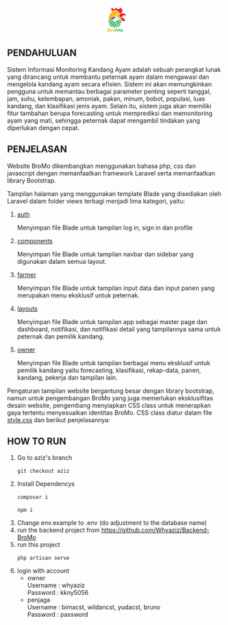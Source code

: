 <div align="center">
  <img src="https://github.com/senaajibayumurti/BroMo/blob/main/public/images/BroMo%20Logografi.png" alt="BroMo Logo"
      alt="BroMo Logo">
</div>

## PENDAHULUAN
<p>
    Sistem Informasi Monitoring Kandang Ayam adalah sebuah perangkat lunak yang dirancang untuk membantu peternak ayam dalam mengawasi dan mengelola kandang ayam secara efisien. Sistem ini akan memungkinkan pengguna untuk memantau berbagai parameter penting seperti tanggal, jam, suhu, kelembapan, amoniak, pakan, minum, bobot, populasi, luas kandang, dan klasifikasi jenis ayam. Selain itu, sistem juga akan memiliki fitur tambahan berupa forecasting untuk memprediksi dan memonitoring ayam yang mati, sehingga peternak dapat mengambil tindakan yang diperlukan dengan cepat.
</p>

## PENJELASAN
Website BroMo dikembangkan menggunakan bahasa php, css dan javascript dengan memanfaatkan framework Laravel serta memanfaatkan library Bootstrap.

Tampilan halaman yang menggunakan template Blade yang disediakan oleh Laravel dalam folder views terbagi menjadi lima kategori, yaitu:
1. [auth](https://github.com/senaajibayumurti/BroMo/tree/main/resources/views/auth)
   <p>
       Menyimpan file Blade untuk tampilan log in, sign in dan profile
   </p>
3. [components](https://github.com/senaajibayumurti/BroMo/tree/main/resources/views/components)
   <p>
       Menyimpan file Blade untuk tampilan navbar dan sidebar yang digunakan dalam semua layout.
   </p>
5. [farmer](https://github.com/senaajibayumurti/BroMo/tree/main/resources/views/farmer)
   <p>
       Menyimpan file Blade untuk tampilan input data dan input panen yang merupakan menu eksklusif untuk peternak.
   </p>
7. [layouts](https://github.com/senaajibayumurti/BroMo/tree/main/resources/views/layouts)
   <p>
       Menyimpan file Blade untuk tampilan app sebagai master page dan dashboard, notifikasi, dan notifikasi detail yang tampilannya sama untuk peternak dan pemilik kandang.
   </p>
9. [owner](https://github.com/senaajibayumurti/BroMo/tree/main/resources/views/owner)
   <p>
       Menyimpan file Blade untuk tampilan berbagai menu eksklusif untuk pemilik kandang yaitu forecasting, klasifikasi, rekap-data, panen, kandang, pekerja dan tampilan lain.
   </p>

Pengaturan tampilan website bergantung besar dengan library bootstrap, namun untuk pengembangan BroMo yang juga memerlukan eksklusifitas desain website, pengembang menyiapkan CSS class untuk menerapkan gaya tertentu menyesuaikan identitas BroMo. CSS class diatur dalam file [style.css]() dan berikut penjelasannya:



## HOW TO RUN
1. Go to aziz's branch
   ```
   git checkout aziz
   ```
3. Install Dependencys
   ```
   composer i
   ```
   ```
   npm i
   ```
3. Change env.example to .env (do adjustment to the database name)
4. run the backend project from https://github.com/Whyaziz/Backend-BroMo
5. run this project
   ```
   php artisan serve
   ```
6. login with account
   - owner <br>
     Username : whyaziz <br>
     Password : kkny5056 <br>
   - penjaga <br>
     Username : bimacst, wildancst, yudacst, bruno <br>
     Password : password <br>
